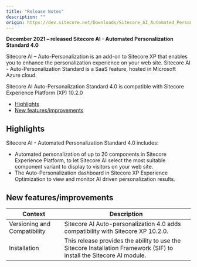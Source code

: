 ```yaml
---
title: "Release Notes"
description: ""
origin: https://dev.sitecore.net/Downloads/Sitecore_AI_Automated_Personalization_Standard/4x/Sitecore_AI_Automated_Personalization_Standard_400/Release_Notes
---
```


**December 2021 – released Sitecore AI - Automated Personalization Standard 4.0**

Sitecore AI – Auto-Personalization is an add-on to Sitecore XP that enables you to enhance the personalization experience on your web site. Sitecore AI - Auto-Personalization Standard is a SaaS feature, hosted in Microsoft Azure cloud.

Sitecore AI Auto-Personalization Standard 4.0 is compatible with Sitecore Experience Platform (XP) 10.2.0

-   [Highlights](#Highlights)
-   [New features/improvements](#New)

## Highlights

Sitecore AI - Automated Personalization Standard 4.0 includes:

-   Automated personalization of up to 20 components in Sitecore Experience Platform, to let Sitecore AI select the most suitable component variant to display to visitors on your web site.
-   The Auto-Personalization dashboard in Sitecore XP Experience Optimization to view and monitor AI driven personalization results.

## New features/improvements

 | Context | Description |
 | --- | --- |
 | Versioning and Compatibility​​ | Sitecore AI Auto-personalization 4.0 adds compatibility with Sitecore XP 10.2.0. |
 | ​​​Installation | This release provides the ability to use the Sitecore Installation Framework (SIF) to install the Sitecore AI module. |